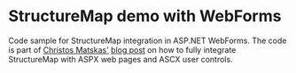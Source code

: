 StructureMap demo with WebForms
===============================

Code sample for StructureMap integration in ASP.NET WebForms. The code is part of [Christos Matskas'](https://twitter.com/christosmatskas) [blog post](http://cmatskas.com/dependency-injection-in-asp-net-webforms-with-structuremap/) on how to fully integrate StructureMap with ASPX web pages and ASCX user controls.
